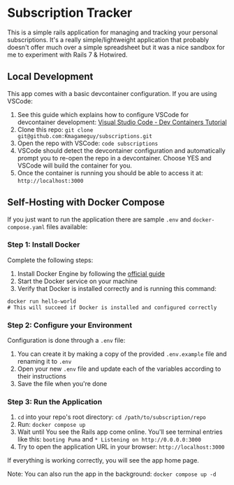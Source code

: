 # Subscription Tracker

This is a simple rails application for managing and tracking your personal subscriptions.  It's a really simple/lightweight application that probably doesn't offer much over a simple spreadsheet but it was a nice sandbox for me to experiment with Rails 7 & Hotwired.

## Local Development
This app comes with a basic devcontainer configuration.  If you are using VSCode:
1. See this guide which explains how to configure VSCode for devcontainer development: [Visual Studio Code - Dev Containers Tutorial](https://code.visualstudio.com/docs/devcontainers/tutorial)
1. Clone this repo: `git clone git@github.com:Kmagameguy/subscriptions.git`
1. Open the repo with VSCode: `code subscriptions`
1. VSCode should detect the devcontainer configuration and automatically prompt you to re-open the repo in a devcontainer.  Choose YES and VSCode will build the container for you.
1. Once the container is running you should be able to access it at: `http://localhost:3000`

## Self-Hosting with Docker Compose
If you just want to run the application there are sample `.env` and `docker-compose.yaml` files available:

### Step 1: Install Docker
Complete the following steps:
1. Install Docker Engine by following the [official guide](https://code.visualstudio.com/docs/devcontainers/tutorial)
1. Start the Docker service on your machine
1. Verify that Docker is installed correctly and is running this command:

```
docker run hello-world
# This will succeed if Docker is installed and configured correctly
```

### Step 2: Configure your Environment
Configuration is done through a `.env` file:
1. You can create it by making a copy of the provided `.env.example` file and renaming it to `.env`
1. Open your new `.env` file and update each of the variables according to their instructions
1. Save the file when you're done

### Step 3: Run the Application
1. `cd` into your repo's root directory: `cd /path/to/subscription/repo`
1. Run: `docker compose up`
1. Wait until You see the Rails app come online.  You'll see terminal entries like this: `booting Puma` and `* Listening on http://0.0.0.0:3000`
1. Try to open the application URL in your browser: `http://localhost:3000`

If everything is working correctly, you will see the app home page.

Note: You can also run the app in the background: `docker compose up -d`
